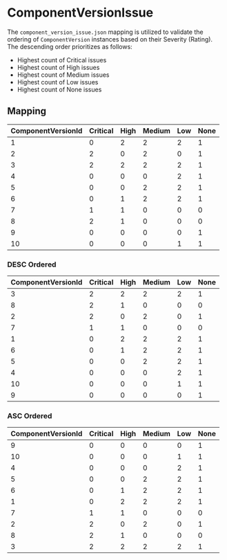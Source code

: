 # ComponentVersionIssue

The `component_version_issue.json` mapping is utilized to validate the ordering of `ComponentVersion` instances based on their Severity (Rating). The descending order prioritizes as follows:
- Highest count of Critical issues
- Highest count of High issues
- Highest count of Medium issues
- Highest count of Low issues
- Highest count of None issues

## Mapping

| ComponentVersionId | Critical | High | Medium | Low | None |
|--------------------|----------|------|--------|-----|------|
| 1                  | 0        | 2    | 2      | 2   | 1    |
| 2                  | 2        | 0    | 2      | 0   | 1    |
| 3                  | 2        | 2    | 2      | 2   | 1    |
| 4                  | 0        | 0    | 0      | 2   | 1    |
| 5                  | 0        | 0    | 2      | 2   | 1    |
| 6                  | 0        | 1    | 2      | 2   | 1    |
| 7                  | 1        | 1    | 0      | 0   | 0    |
| 8                  | 2        | 1    | 0      | 0   | 0    |
| 9                  | 0        | 0    | 0      | 0   | 1    |
| 10                 | 0        | 0    | 0      | 1   | 1    |

### DESC Ordered

| ComponentVersionId | Critical | High | Medium | Low | None |
|--------------------|----------|------|--------|-----|------|
| 3                  | 2        | 2    | 2      | 2   | 1    |
| 8                  | 2        | 1    | 0      | 0   | 0    |
| 2                  | 2        | 0    | 2      | 0   | 1    |
| 7                  | 1        | 1    | 0      | 0   | 0    |
| 1                  | 0        | 2    | 2      | 2   | 1    |
| 6                  | 0        | 1    | 2      | 2   | 1    |
| 5                  | 0        | 0    | 2      | 2   | 1    |
| 4                  | 0        | 0    | 0      | 2   | 1    |
| 10                 | 0        | 0    | 0      | 1   | 1    |
| 9                  | 0        | 0    | 0      | 0   | 1    |

### ASC Ordered

| ComponentVersionId | Critical | High | Medium | Low | None |
|--------------------|----------|------|--------|-----|------|
| 9                  | 0        | 0    | 0      | 0   | 1    |
| 10                 | 0        | 0    | 0      | 1   | 1    |
| 4                  | 0        | 0    | 0      | 2   | 1    |
| 5                  | 0        | 0    | 2      | 2   | 1    |
| 6                  | 0        | 1    | 2      | 2   | 1    |
| 1                  | 0        | 2    | 2      | 2   | 1    |
| 7                  | 1        | 1    | 0      | 0   | 0    |
| 2                  | 2        | 0    | 2      | 0   | 1    |
| 8                  | 2        | 1    | 0      | 0   | 0    |
| 3                  | 2        | 2    | 2      | 2   | 1    |